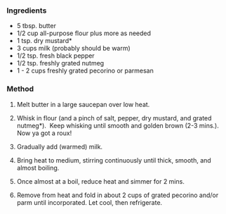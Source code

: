 ### Ingredients
-   5 tbsp. butter
-   1/2 cup all-purpose flour plus more as needed
-   1 tsp. dry mustard*
-   3 cups milk (probably should be warm)
-   1/2 tsp. fresh black pepper
-   1/2 tsp. freshly grated nutmeg
-   1 - 2 cups freshly grated pecorino or parmesan

### Method

1.  Melt butter in a large saucepan over low heat.

2.  Whisk in flour (and a pinch of salt, pepper, dry mustard, and grated nutmeg*).  Keep whisking until smooth and golden brown (2-3 mins.). Now ya got a roux!

3.  Gradually add (warmed) milk.

4.  Bring heat to medium, stirring continuously until thick, smooth, and almost boiling.

5.  Once almost at a boil, reduce heat and simmer for 2 mins.

6.  Remove from heat and fold in about 2 cups of grated pecorino and/or parm until incorporated. Let cool, then refrigerate.